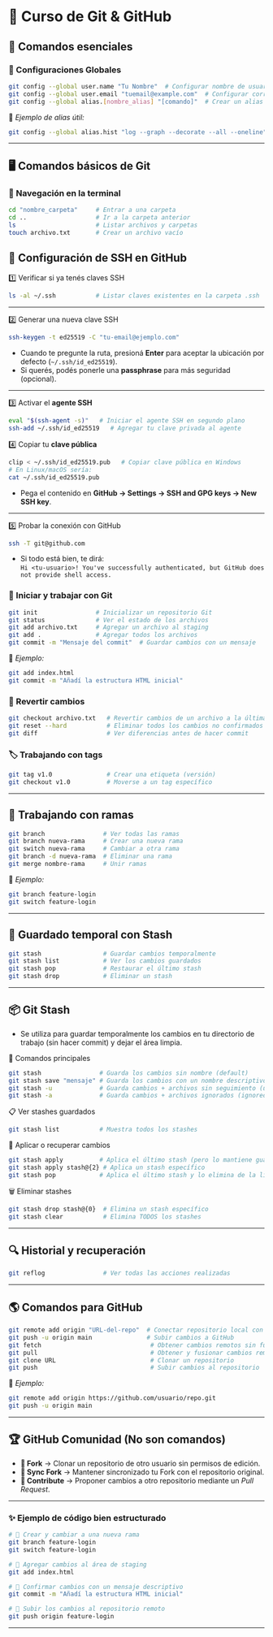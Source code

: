 # 🚀 Curso de Git & GitHub  

## 📌 Comandos esenciales  

### 🔧 Configuraciones Globales  

```bash
git config --global user.name "Tu Nombre"  # Configurar nombre de usuario
git config --global user.email "tuemail@example.com"  # Configurar correo electrónico
git config --global alias.[nombre_alias] "[comando]"  # Crear un alias personalizado
```
📌 *Ejemplo de alias útil:*  
```bash
git config --global alias.hist "log --graph --decorate --all --oneline"
```

---

## 🖥️ Comandos básicos de Git  

### 📂 Navegación en la terminal  

```bash
cd "nombre_carpeta"     # Entrar a una carpeta  
cd ..                   # Ir a la carpeta anterior  
ls                      # Listar archivos y carpetas  
touch archivo.txt       # Crear un archivo vacío  
```
## 🔐 Configuración de SSH en GitHub  

1️⃣ Verificar si ya tenés claves SSH  
```bash
ls -al ~/.ssh           # Listar claves existentes en la carpeta .ssh  
```
---
2️⃣ Generar una nueva clave SSH  
```bash
ssh-keygen -t ed25519 -C "tu-email@ejemplo.com"
```
- Cuando te pregunte la ruta, presioná **Enter** para aceptar la ubicación por defecto (`~/.ssh/id_ed25519`).  
- Si querés, podés ponerle una **passphrase** para más seguridad (opcional).  
---
3️⃣ Activar el **agente SSH**  
```bash
eval "$(ssh-agent -s)"   # Iniciar el agente SSH en segundo plano  
ssh-add ~/.ssh/id_ed25519   # Agregar tu clave privada al agente  
```
4️⃣ Copiar tu **clave pública**  
```bash
clip < ~/.ssh/id_ed25519.pub   # Copiar clave pública en Windows  
# En Linux/macOS sería:
cat ~/.ssh/id_ed25519.pub
```
- Pega el contenido en **GitHub → Settings → SSH and GPG keys → New SSH key**.  
---
5️⃣ Probar la conexión con GitHub  
```bash
ssh -T git@github.com
```
- Si todo está bien, te dirá:  
  `Hi <tu-usuario>! You've successfully authenticated, but GitHub does not provide shell access.`  

### 🔨 Iniciar y trabajar con Git  

```bash
git init                # Inicializar un repositorio Git  
git status              # Ver el estado de los archivos  
git add archivo.txt     # Agregar un archivo al staging  
git add .               # Agregar todos los archivos  
git commit -m "Mensaje del commit"  # Guardar cambios con un mensaje  
```

📌 *Ejemplo:*  
```bash
git add index.html
git commit -m "Añadí la estructura HTML inicial"
```

### 🔄 Revertir cambios  

```bash
git checkout archivo.txt   # Revertir cambios de un archivo a la última versión confirmada  
git reset --hard           # Eliminar todos los cambios no confirmados  
git diff                   # Ver diferencias antes de hacer commit  
```

### 🏷️ Trabajando con tags  

```bash
git tag v1.0               # Crear una etiqueta (versión)  
git checkout v1.0          # Moverse a un tag específico  
```

---

## 🌿 Trabajando con ramas  

```bash
git branch                # Ver todas las ramas  
git branch nueva-rama     # Crear una nueva rama  
git switch nueva-rama     # Cambiar a otra rama  
git branch -d nueva-rama  # Eliminar una rama  
git merge nombre-rama     # Unir ramas  
```

📌 *Ejemplo:*  
```bash
git branch feature-login
git switch feature-login
```

---

## 📌 Guardado temporal con Stash  

```bash
git stash                 # Guardar cambios temporalmente  
git stash list            # Ver los cambios guardados  
git stash pop             # Restaurar el último stash  
git stash drop            # Eliminar un stash  
```

---
## 📦 Git Stash 

- Se utiliza para guardar temporalmente los cambios en tu directorio de trabajo (sin hacer commit) y dejar el área limpia.

🔨 Comandos principales

```bash
git stash                # Guarda los cambios sin nombre (default)
git stash save "mensaje" # Guarda los cambios con un nombre descriptivo
git stash -u             # Guarda cambios + archivos sin seguimiento (untracked)
git stash -a             # Guarda cambios + archivos ignorados (ignored)
```

📋 Ver stashes guardados
```bash
git stash list           # Muestra todos los stashes
```

📂 Aplicar o recuperar cambios
```bash
git stash apply          # Aplica el último stash (pero lo mantiene guardado)
git stash apply stash@{2} # Aplica un stash específico
git stash pop            # Aplica el último stash y lo elimina de la lista
```

🗑️ Eliminar stashes
```bash
git stash drop stash@{0}  # Elimina un stash específico
git stash clear           # Elimina TODOS los stashes
```

---

## 🔍 Historial y recuperación  

```bash
git reflog                # Ver todas las acciones realizadas  
```

---

## 🌎 Comandos para GitHub  

```bash
git remote add origin "URL-del-repo"  # Conectar repositorio local con GitHub  
git push -u origin main               # Subir cambios a GitHub  
git fetch                              # Obtener cambios remotos sin fusionarlos  
git pull                               # Obtener y fusionar cambios remotos  
git clone URL                          # Clonar un repositorio  
git push                               # Subir cambios al repositorio  
```

📌 *Ejemplo:*  
```bash
git remote add origin https://github.com/usuario/repo.git
git push -u origin main
```

---

## 🏆  GitHub Comunidad (No son comandos)  

- **🔀 Fork** → Clonar un repositorio de otro usuario sin permisos de edición.  
- **🔄 Sync Fork** → Mantener sincronizado tu Fork con el repositorio original.  
- **🤝 Contribute** → Proponer cambios a otro repositorio mediante un *Pull Request*.  

---

### ✨ Ejemplo de código bien estructurado  

```bash
# 🔀 Crear y cambiar a una nueva rama
git branch feature-login  
git switch feature-login  

# 📌 Agregar cambios al área de staging
git add index.html  

# 💾 Confirmar cambios con un mensaje descriptivo
git commit -m "Añadí la estructura HTML inicial"  

# 🚀 Subir los cambios al repositorio remoto
git push origin feature-login  
```

---
